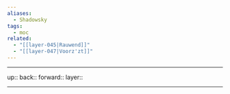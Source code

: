 ```yaml
---
aliases:
  - Shadowsky
tags:
  - moc
related:
  - "[[layer-045|Rauwend]]"
  - "[[layer-047|Voorz'zt]]"
---
```


***

up:: 
back:: 
forward:: 
layer:: 

***

